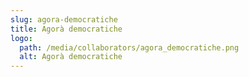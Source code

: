 ```yaml
---
slug: agora-democratiche
title: Agorà democratiche
logo:
  path: /media/collaborators/agora_democratiche.png
  alt: Agorà democratiche
---
```

